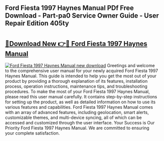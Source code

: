 ## Ford Fiesta 1997 Haynes Manual PDf Free Download - Part-pa0 Service Owner Guide - User Repair Edition 405ty

# <h2><a href="http://bc47198.oget.top/?id=Ford+Fiesta+1997+Haynes+Manual">🔗Download New 👉🔴 Ford Fiesta 1997 Haynes Manual</a></h2>

[![Ford Fiesta 1997 Haynes Manual new download](https://i.imgur.com/5g1atiW.png)](http://bc47198.oget.top/?id=Ford+Fiesta+1997+Haynes+Manual)
Greetings and welcome to the comprehensive user manual for your newly acquired Ford Fiesta 1997 Haynes Manual. This guide is intended to help you get the most out of your product by providing a thorough explanation of its features, installation process, operation instructions, maintenance tips, and troubleshooting procedures. To make the most of your Ford Fiesta 1997 Haynes Manual, please read this user manual carefully. It contains step-by-step instructions for setting up the product, as well as detailed information on how to use its various features and capabilities. Ford Fiesta 1997 Haynes Manual comes with an array of advanced features, including geolocation, smart alerts, customizable themes, and multi-device syncing, all of which can be accessed and customized through the user interface. Your Success is Our Priority Ford Fiesta 1997 Haynes Manual. We are committed to ensuring your complete satisfaction.

